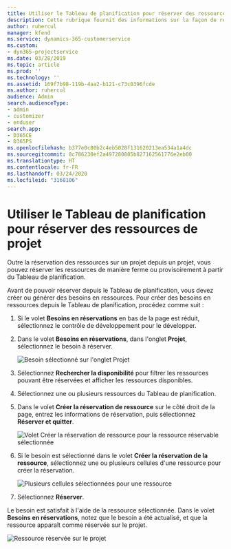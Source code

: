 ```yaml
---
title: Utiliser le Tableau de planification pour réserver des ressources de projet
description: Cette rubrique fournit des informations sur la façon de réserver les ressources.
author: ruhercul
manager: kfend
ms.service: dynamics-365-customerservice
ms.custom:
- dyn365-projectservice
ms.date: 03/28/2019
ms.topic: article
ms.prod: ''
ms.technology: ''
ms.assetid: 169f7b98-119b-4aa2-b121-c73c0396fcde
ms.author: ruhercul
audience: Admin
search.audienceType:
- admin
- customizer
- enduser
search.app:
- D365CE
- D365PS
ms.openlocfilehash: b377e0c80b2c4eb5028f131620213ea534a1a4dc
ms.sourcegitcommit: 8c786230ef2a497280885b827162561776e2eb00
ms.translationtype: HT
ms.contentlocale: fr-FR
ms.lasthandoff: 03/24/2020
ms.locfileid: "3168106"
---
```

# <a name="use-the-schedule-board-to-book-project-resources"></a>Utiliser le Tableau de planification pour réserver des ressources de projet

Outre la réservation des ressources sur un projet depuis un projet, vous pouvez réserver les ressources de manière ferme ou provisoirement à partir du Tableau de planification.

Avant de pouvoir réserver depuis le Tableau de planification, vous devez créer ou générer des besoins en ressources. Pour créer des besoins en ressources depuis le Tableau de planification, procédez comme suit :

1. Si le volet **Besoins en réservations** en bas de la page est réduit, sélectionnez le contrôle de développement pour le développer.
2. Dans le volet **Besoins en réservations**, dans l'onglet **Projet**, sélectionnez le besoin à réserver.

    ![Besoin sélectionné sur l'onglet Projet](media/Resource-Management-image73.png)

3. Sélectionnez **Rechercher la disponibilité** pour filtrer les ressources pouvant être réservées et afficher les ressources disponibles. 
4. Sélectionnez une ou plusieurs ressources du Tableau de planification. 
5. Dans le volet **Créer la réservation de ressource** sur le côté droit de la page, entrez les informations de réservation, puis sélectionnez **Réserver et quitter**.

    ![Volet Créer la réservation de ressource pour la ressource réservable sélectionnée](media/Resource-Management-image74.png)

6. Si le besoin est sélectionné dans le volet **Créer la réservation de la ressource**, sélectionnez une ou plusieurs cellules d'une ressource pour créer la réservation.

    ![Plusieurs cellules sélectionnées pour une ressource](media/Resource-Management-image75.png)

7. Sélectionnez **Réserver**.

Le besoin est satisfait à l'aide de la ressource sélectionnée. Dans le volet **Besoins en réservations**, notez que le besoin a été actualisé, et que la ressource apparaît comme réservée sur le projet.

![Ressource réservée sur le projet](media/Resource-Management-image76.png)
